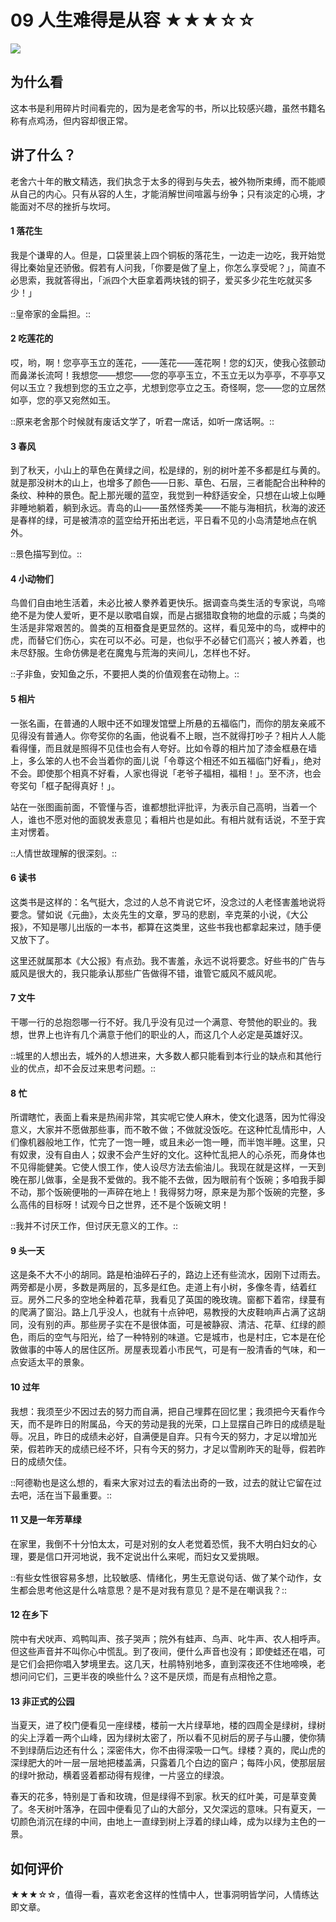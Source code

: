 # 09 人生难得是从容 ★★★☆☆

![](09%20%E4%BA%BA%E7%94%9F%E9%9A%BE%E5%BE%97%E6%98%AF%E4%BB%8E%E5%AE%B9%20%E2%98%85%E2%98%85%E2%98%85%E2%98%86%E2%98%86/Banner.007.jpeg)

## 为什么看

这本书是利用碎片时间看完的，因为是老舍写的书，所以比较感兴趣，虽然书籍名称有点鸡汤，但内容却很正常。

## 讲了什么？

老舍六十年的散文精选，我们执念于太多的得到与失去，被外物所束缚，而不能顺从自己的内心。只有从容的人生，才能消解世间喧嚣与纷争；只有淡定的心境，才能面对不尽的挫折与坎坷。

#### 1 落花生

我是个谦卑的人。但是，口袋里装上四个铜板的落花生，一边走一边吃，我开始觉得比秦始皇还骄傲。假若有人问我，「你要是做了皇上，你怎么享受呢？」，简直不必思索，我就答得出，「派四个大臣拿着两块钱的铜子，爱买多少花生吃就买多少！」

::皇帝家的金扁担。::

#### 2 吃莲花的

哎，哟，啊！您亭亭玉立的莲花，——莲花——莲花啊！您的幻灭，使我心弦颤动而鼻涕长流呵！我想您——想您——您的亭亭玉立，不玉立无以为亭亭，不亭亭又何以玉立？我想到您的玉立之亭，尤想到您亭立之玉。奇怪啊，您——您的立居然如亭，您的亭又宛然如玉。

::原来老舍那个时候就有废话文学了，听君一席话，如听一席话啊。::

#### 3 春风

到了秋天，小山上的草色在黄绿之间，松是绿的，别的树叶差不多都是红与黄的。就是那没树木的山上，也增多了颜色——日影、草色、石层，三者能配合出种种的条纹、种种的景色。配上那光暖的蓝空，我觉到一种舒适安全，只想在山坡上似睡非睡地躺着，躺到永远。青岛的山——虽然怪秀美——不能与海相抗，秋海的波还是春样的绿，可是被清凉的蓝空给开拓出老远，平日看不见的小岛清楚地点在帆外。

::景色描写到位。::

#### 4 小动物们

鸟兽们自由地生活着，未必比被人豢养着更快乐。据调查鸟类生活的专家说，鸟啼绝不是为使人爱听，更不是以歌唱自娱，而是占据猎取食物的地盘的示威；鸟类的生活是非常艰苦的。兽类的互相蚕食是更显然的。这样，看见笼中的鸟，或柙中的虎，而替它们伤心，实在可以不必。可是，也似乎不必替它们高兴；被人养着，也未尽舒服。生命仿佛是老在魔鬼与荒海的夹间儿，怎样也不好。

::子非鱼，安知鱼之乐，不要把人类的价值观套在动物上。::

#### 5 相片

一张名画，在普通的人眼中还不如理发馆壁上所悬的五福临门，而你的朋友亲戚不见得没有普通人。你夸奖你的名画，他说看不上眼，岂不就得打吵子？相片人人能看得懂，而且就是照得不见佳也会有人夸好。比如令尊的相片加了漆金框悬在墙上，多么笨的人也不会当着你的面儿说「令尊这个相还不如五福临门好看」，绝对不会。即使那个相真不好看，人家也得说「老爷子福相，福相！」。至不济，也会夸奖句「框子配得真好！」。

站在一张图画前面，不管懂与否，谁都想批评批评，为表示自己高明，当着一个人，谁也不愿对他的面貌发表意见；看相片也是如此。有相片就有话说，不至于宾主对愣着。

::人情世故理解的很深刻。::

#### 6 读书

这类书是这样的：名气挺大，念过的人总不肯说它坏，没念过的人老怪害羞地说将要念。譬如说《元曲》，太炎先生的文章，罗马的悲剧，辛克莱的小说，《大公报》，不知是哪儿出版的一本书，都算在这类里，这些书我也都拿起来过，随手便又放下了。

这里还就属那本《大公报》有点劲。我不害羞，永远不说将要念。好些书的广告与威风是很大的，我只能承认那些广告做得不错，谁管它威风不威风呢。

#### 7 文牛

干哪一行的总抱怨哪一行不好。我几乎没有见过一个满意、夸赞他的职业的。我想，世界上也许有几个满意于他们的职业的人，而这几个人必定是英雄好汉。

::城里的人想出去，城外的人想进来，大多数人都只能看到本行业的缺点和其他行业的优点，却不会反过来思考问题。::

#### 8 忙

所谓瞎忙，表面上看来是热闹非常，其实呢它使人麻木，使文化退落，因为忙得没意义，大家并不愿做那些事，而不敢不做；不做就没饭吃。在这种忙乱情形中，人们像机器般地工作，忙完了一饱一睡，或且未必一饱一睡，而半饱半睡。这里，只有奴隶，没有自由人；奴隶不会产生好的文化。这种忙乱把人的心杀死，而身体也不见得能健美。它使人恨工作，使人设尽方法去偷油儿。我现在就是这样，一天到晚在那儿做事，全是我不爱做的。我不能不去做，因为眼前有个饭碗；多咱我手脚不动，那个饭碗便啪的一声碎在地上！我得努力呀，原来是为那个饭碗的完整，多么高伟的目标呀！试观今日之世界，还不是个饭碗文明！

::我并不讨厌工作，但讨厌无意义的工作。::

#### 9 头一天

这是条不大不小的胡同。路是柏油碎石子的，路边上还有些流水，因刚下过雨去。两旁都是小房，多数是两层的，瓦多是红色。走道上有小树，多像冬青，结着红豆。房外二尺多的空地全种着花草，我看见了英国的晚玫瑰。窗都下着帘，绿蔓有的爬满了窗沿。路上几乎没人，也就有十点钟吧，易教授的大皮鞋响声占满了这胡同，没有别的声。那些房子实在不是很体面，可是被静寂、清洁、花草、红绿的颜色，雨后的空气与阳光，给了一种特别的味道。它是城市，也是村庄，它本是在伦敦做事的中等人的居住区所。房屋表现着小市民气，可是有一股清香的气味，和一点安适太平的景象。

#### 10 过年

我想：我须至少不因过去的努力而自满，把自己埋葬在回忆里；我须把今天看作今天，而不是昨日的附属品，今天的劳动是我的光荣，口上显摆自己昨日的成绩是耻辱。况且，昨日的成绩未必好，自满便是自弃。只有今天的努力，才足以增加光荣，假若昨天的成绩已经不坏，只有今天的努力，才足以雪刷昨天的耻辱，假若昨日的成绩欠佳。

::阿德勒也是这么想的，看来大家对过去的看法出奇的一致，过去的就让它留在过去吧，活在当下最重要。::

#### 11 又是一年芳草绿

在家里，我倒不十分怕太太，可是对别的女人老觉着恐慌，我不大明白妇女的心理，要是信口开河地说，我不定说出什么来呢，而妇女又爱挑眼。

::有些女性很容易多想，比较敏感、情绪化，男生无意说句话、做了某个动作，女生都会思考他这是什么啥意思？是不是对我有意见？是不是在嘲讽我？::

#### 12 在乡下

院中有犬吠声、鸡鸭叫声、孩子哭声；院外有蛙声、鸟声、叱牛声、农人相呼声。但这些声音并不叫你心中慌乱。到了夜间，便什么声音也没有；即使蛙还在唱，可是它们会把你唱入梦境里去。这几天，杜鹃特别地多，直到深夜还不住地啼唤，老想问问它们，三更半夜的唤些什么？这不是厌烦，而是有点相怜之意。

#### 13 非正式的公园

当夏天，进了校门便看见一座绿楼，楼前一大片绿草地，楼的四周全是绿树，绿树的尖上浮着一两个山峰，因为绿树太密了，所以看不见树后的房子与山腰，使你猜不到绿荫后边还有什么；深密伟大，你不由得深吸一口气。绿楼？真的，爬山虎的深绿肥大的叶一层一层地把楼盖满，只露着几个白边的窗户；每阵小风，使那层层的绿叶掀动，横着竖着都动得有规律，一片竖立的绿浪。

春天的花多，特别是丁香和玫瑰，但是绿得不到家。秋天的红叶美，可是草变黄了。冬天树叶落净，在园中便看见了山的大部分，又欠深远的意味。只有夏天，一切颜色消沉在绿的中间，由地上一直绿到树上浮着的绿山峰，成为以绿为主色的一景。

## 如何评价

★★★☆☆，值得一看，喜欢老舍这样的性情中人，世事洞明皆学问，人情练达即文章。